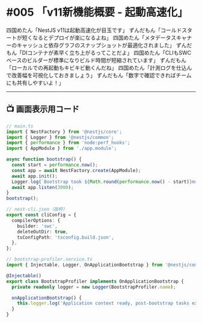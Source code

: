 # #005 「v11新機能概要 - 起動高速化」

四国めたん「NestJS v11は起動高速化が目玉です」
ずんだもん「コールドスタートが短くなるとデプロイが楽になるよね」
四国めたん「メタデータスキャナーのキャッシュと依存グラフのスナップショットが最適化されました」
ずんだもん「DIコンテナが素早く立ち上がるってことだよ」
四国めたん「CLIもSWCベースのビルダーが標準になりビルド時間が短縮されています」
ずんだもん「ローカルでの再起動もキビキビ動くんだね」
四国めたん「計測ログを仕込んで改善幅を可視化しておきましょう」
ずんだもん「数字で確認できればチームにも共有しやすいよ！」

---

## 📺 画面表示用コード

```typescript
// main.ts
import { NestFactory } from '@nestjs/core';
import { Logger } from '@nestjs/common';
import { performance } from 'node:perf_hooks';
import { AppModule } from './app.module';

async function bootstrap() {
  const start = performance.now();
  const app = await NestFactory.create(AppModule);
  await app.init();
  Logger.log(`Bootstrap took ${Math.round(performance.now() - start)}ms`, 'Startup');
  await app.listen(3000);
}
bootstrap();

// nest-cli.json（抜粋）
export const cliConfig = {
  compilerOptions: {
    builder: 'swc',
    deleteOutDir: true,
    tsConfigPath: 'tsconfig.build.json',
  },
};

// bootstrap-profiler.service.ts
import { Injectable, Logger, OnApplicationBootstrap } from '@nestjs/common';

@Injectable()
export class BootstrapProfiler implements OnApplicationBootstrap {
  private readonly logger = new Logger(BootstrapProfiler.name);

  onApplicationBootstrap() {
    this.logger.log('Application context ready, post-bootstrap tasks executed');
  }
}
```
